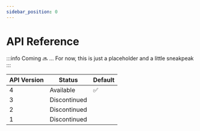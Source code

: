 ```yaml
---
sidebar_position: 0
---
```


# API Reference

:::info
Coming :soon: ... For now, this is just a placeholder and a little sneakpeak
:::

| API Version | Status       | Default |
| ----------- | ------------ | ------- |
| 4           | Available    | ✅ |
| 3           | Discontinued |  |
| 2           | Discontinued |  |
| 1           | Discontinued |  |
